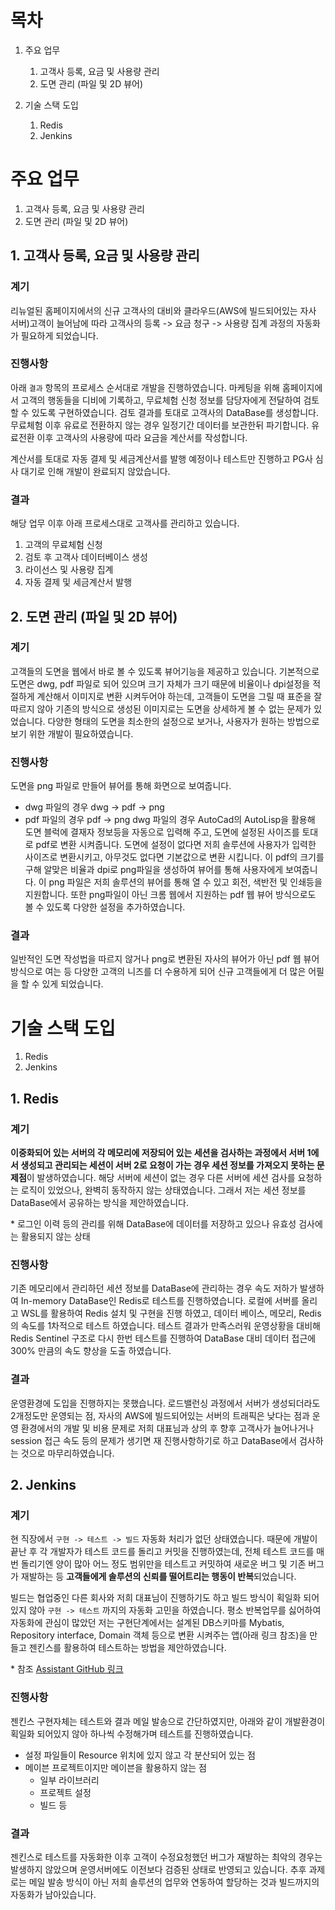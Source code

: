# 목차

1. 주요 업무

   1. 고객사 등록, 요금 및 사용량 관리
   2. 도면 관리 (파일 및 2D 뷰어)

2. 기술 스택 도입

   1. Redis
   2. Jenkins

# 주요 업무

1. 고객사 등록, 요금 및 사용량 관리
2. 도면 관리 (파일 및 2D 뷰어)

## 1. 고객사 등록, 요금 및 사용량 관리

### 계기

리뉴얼된 홈페이지에서의 신규 고객사의 대비와 클라우드(AWS에 빌드되어있는 자사 서버)고객이 늘어남에 따라 고객사의 등록 -> 요금 청구 -> 사용량 집계 과정의 자동화가 필요하게 되었습니다.

### 진행사항

아래 `결과` 항목의 프로세스 순서대로 개발을 진행하였습니다.
마케팅을 위해 홈페이지에서 고객의 행동들을 디비에 기록하고, 무료체험 신청 정보를 담당자에게 전달하여 검토할 수 있도록 구현하였습니다.
검토 결과를 토대로 고객사의 DataBase를 생성합니다.
무료체험 이후 유료로 전환하지 않는 경우 일정기간 데이터를 보관한뒤 파기합니다.
유료전환 이후 고객사의 사용량에 따라 요금을 계산서를 작성합니다.

계산서를 토대로 자동 결제 및 세금계산서를 발행 예정이나 테스트만 진행하고 PG사 심사 대기로 인해 개발이 완료되지 않았습니다.

### 결과

해당 업무 이후 아래 프로세스대로 고객사를 관리하고 있습니다.

1. 고객의 무료체험 신청
2. 검토 후 고객사 데이터베이스 생성
3. 라이선스 및 사용량 집계
4. 자동 결제 및 세금계산서 발행

## 2. 도면 관리 (파일 및 2D 뷰어)

### 계기

고객들의 도면을 웹에서 바로 볼 수 있도록 뷰어기능을 제공하고 있습니다. 기본적으로 도면은 dwg, pdf 파일로 되어 있으며 크기 자체가 크기 때문에 비율이나 dpi설정을 적절하게 계산해서 이미지로 변환 시켜두어야 하는데, 고객들이 도면을 그릴 때 표준을 잘 따르지 않아 기존의 방식으로 생성된 이미지로는 도면을 상세하게 볼 수 없는 문제가 있었습니다. 다양한 형태의 도면을 최소한의 설정으로 보거나, 사용자가 원하는 방법으로 보기 위한 개발이 필요하였습니다.

### 진행사항

도면을 png 파일로 만들어 뷰어를 통해 화면으로 보여줍니다.

- dwg 파일의 경우 dwg -> pdf -> png
- pdf 파일의 경우 pdf -> png
  dwg 파일의 경우 AutoCad의 AutoLisp을 활용해 도면 블럭에 결재자 정보등을 자동으로 입력해 주고, 도면에 설정된 사이즈를 토대로 pdf로 변환 시켜줍니다. 도면에 설정이 없다면 저희 솔루션에 사용자가 입력한 사이즈로 변환시키고, 아무것도 없다면 기본값으로 변환 시킵니다.
  이 pdf의 크기를 구해 알맞은 비율과 dpi로 png파일을 생성하여 뷰어를 통해 사용자에게 보여줍니다.
  이 png 파일은 저희 솔루션의 뷰어를 통해 열 수 있고 회전, 색반전 및 인쇄등을 지원합니다.
  또한 png파일이 아닌 크롬 웹에서 지원하는 pdf 웹 뷰어 방식으로도 볼 수 있도록 다양한 설정을 추가하였습니다.

### 결과

일반적인 도면 작성법을 따르지 않거나 png로 변환된 자사의 뷰어가 아닌 pdf 웹 뷰어 방식으로 여는 등 다양한 고객의 니즈를 더 수용하게 되어 신규 고객들에게 더 많은 어필을 할 수 있게 되었습니다.

# 기술 스택 도입

1. Redis
2. Jenkins

## 1. Redis

### 계기

**이중화되어 있는 서버의 각 메모리에 저장되어 있는 세션을 검사하는 과정에서 서버 1에서 생성되고 관리되는 세션이 서버 2로 요청이 가는 경우 세션 정보를 가져오지 못하는 문제점**이 발생하였습니다.
해당 서버에 세션이 없는 경우 다른 서버에 세션 검사를 요청하는 로직이 있었으나, 완벽히 동작하지 않는 상태였습니다. 그래서 저는 세션 정보를 DataBase에서 공유하는 방식을 제안하였습니다.

\* 로그인 이력 등의 관리를 위해 DataBase에 데이터를 저장하고 있으나 유효성 검사에는 활용되지 않는 상태

### 진행사항

기존 메모리에서 관리하던 세션 정보를 DataBase에 관리하는 경우 속도 저하가 발생하여 In-memory DataBase인 Redis로 테스트를 진행하였습니다.
로컬에 서버를 올리고 WSL를 활용하여 Redis 설치 및 구현을 진행 하였고, 데이터 베이스, 메모리, Redis 의 속도를 1차적으로 테스트 하였습니다.
테스트 결과가 만족스러워 운영상황을 대비해 Redis Sentinel 구조로 다시 한번 테스트를 진행하여 DataBase 대비 데이터 접근에 300% 만큼의 속도 향상을 도출 하였습니다.

### 결과

운영환경에 도입을 진행하지는 못했습니다.
로드밸런싱 과정에서 서버가 생성되더라도 2개정도만 운영되는 점, 자사의 AWS에 빌드되어있는 서버의 트래픽은 낮다는 점과 운영 환경에서의 개발 및 비용 문제로 저희 대표님과 상의 후 향후 고객사가 늘어나거나 session 접근 속도 등의 문제가 생기면 재 진행사항하기로 하고 DataBase에서 검사하는 것으로 마무리하였습니다.

## 2. Jenkins

### 계기

현 직장에서 `구현 -> 테스트 -> 빌드` 자동화 처리가 없던 상태였습니다. 때문에 개발이 끝난 후 각 개발자가 테스트 코드를 돌리고 커밋을 진행하였는데, 전체 테스트 코드를 매번 돌리기엔 양이 많아 어느 정도 범위만을 테스트고 커밋하여 새로운 버그 및 기존 버그가 재발하는 등 **고객들에게 솔루션의 신뢰를 떨어트리는 행동이 반복**되었습니다.

빌드는 협업중인 다른 회사와 저희 대표님이 진행하기도 하고 빌드 방식이 획일화 되어있지 않아 `구현 -> 테스트` 까지의 자동화 고민을 하였습니다. 평소 반복업무를 싫어하여 자동화에 관심이 많았던 저는 구현단계에서는 설계된 DB스키마를 Mybatis, Repository interface, Domain 객체 등으로 변환 시켜주는 앱(아래 링크 참조)을 만들고 젠킨스를 활용하여 테스트하는 방법을 제안하였습니다.

\* 참조 [Assistant GitHub 링크](https://github.com/azqazq195/assistant)

### 진행사항

젠킨스 구현자체는 테스트와 결과 메일 발송으로 간단하였지만, 아래와 같이 개발환경이 획일화 되어있지 않아 하나씩 수정해가며 테스트를 진행하였습니다.

- 설정 파일들이 Resource 위치에 있지 않고 각 분산되어 있는 점
- 메이븐 프로젝트이지만 메이븐을 활용하지 않는 점
  - 일부 라이브러리
  - 프로젝트 설정
  - 빌드 등

### 결과

젠킨스로 테스트를 자동화한 이후 고객이 수정요청했던 버그가 재발하는 최악의 경우는 발생하지 않았으며 운영서버에도 이전보다 검증된 상태로 반영되고 있습니다.
추후 과제로는 메일 발송 방식이 아닌 저희 솔루션의 업무와 연동하여 할당하는 것과 빌드까지의 자동화가 남아있습니다.
